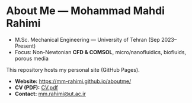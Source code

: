 # About Me — Mohammad Mahdi Rahimi
- M.Sc. Mechanical Engineering — University of Tehran (Sep 2023–Present)
- Focus: Non-Newtonian **CFD & COMSOL**, micro/nanofluidics, biofluids, porous media 

This repository hosts my personal site (GitHub Pages).

- **Website:** https://mm-rahimi.github.io/aboutme/  
- **CV (PDF):** [CV.pdf](./CV.pdf)  
- **Contact:** mm.rahimi@ut.ac.ir
